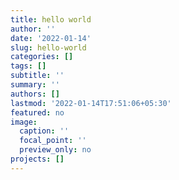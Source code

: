 ```yaml
---
title: hello world
author: ''
date: '2022-01-14'
slug: hello-world
categories: []
tags: []
subtitle: ''
summary: ''
authors: []
lastmod: '2022-01-14T17:51:06+05:30'
featured: no
image:
  caption: ''
  focal_point: ''
  preview_only: no
projects: []
---
```

